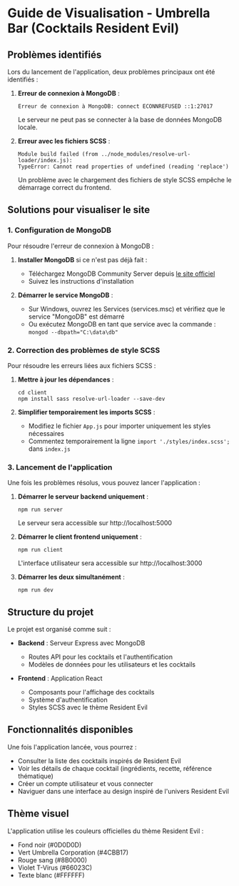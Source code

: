 # Guide de Visualisation - Umbrella Bar (Cocktails Resident Evil)

## Problèmes identifiés

Lors du lancement de l'application, deux problèmes principaux ont été identifiés :

1. **Erreur de connexion à MongoDB** : 
   ```
   Erreur de connexion à MongoDB: connect ECONNREFUSED ::1:27017
   ```
   Le serveur ne peut pas se connecter à la base de données MongoDB locale.

2. **Erreur avec les fichiers SCSS** :
   ```
   Module build failed (from ../node_modules/resolve-url-loader/index.js):
   TypeError: Cannot read properties of undefined (reading 'replace')
   ```
   Un problème avec le chargement des fichiers de style SCSS empêche le démarrage correct du frontend.

## Solutions pour visualiser le site

### 1. Configuration de MongoDB

Pour résoudre l'erreur de connexion à MongoDB :

1. **Installer MongoDB** si ce n'est pas déjà fait :
   - Téléchargez MongoDB Community Server depuis [le site officiel](https://www.mongodb.com/try/download/community)
   - Suivez les instructions d'installation

2. **Démarrer le service MongoDB** :
   - Sur Windows, ouvrez les Services (services.msc) et vérifiez que le service "MongoDB" est démarré
   - Ou exécutez MongoDB en tant que service avec la commande : `mongod --dbpath="C:\data\db"`

### 2. Correction des problèmes de style SCSS

Pour résoudre les erreurs liées aux fichiers SCSS :

1. **Mettre à jour les dépendances** :
   ```
   cd client
   npm install sass resolve-url-loader --save-dev
   ```

2. **Simplifier temporairement les imports SCSS** :
   - Modifiez le fichier `App.js` pour importer uniquement les styles nécessaires
   - Commentez temporairement la ligne `import './styles/index.scss';` dans `index.js`

### 3. Lancement de l'application

Une fois les problèmes résolus, vous pouvez lancer l'application :

1. **Démarrer le serveur backend uniquement** :
   ```
   npm run server
   ```
   Le serveur sera accessible sur http://localhost:5000

2. **Démarrer le client frontend uniquement** :
   ```
   npm run client
   ```
   L'interface utilisateur sera accessible sur http://localhost:3000

3. **Démarrer les deux simultanément** :
   ```
   npm run dev
   ```

## Structure du projet

Le projet est organisé comme suit :

- **Backend** : Serveur Express avec MongoDB
  - Routes API pour les cocktails et l'authentification
  - Modèles de données pour les utilisateurs et les cocktails

- **Frontend** : Application React
  - Composants pour l'affichage des cocktails
  - Système d'authentification
  - Styles SCSS avec le thème Resident Evil

## Fonctionnalités disponibles

Une fois l'application lancée, vous pourrez :

- Consulter la liste des cocktails inspirés de Resident Evil
- Voir les détails de chaque cocktail (ingrédients, recette, référence thématique)
- Créer un compte utilisateur et vous connecter
- Naviguer dans une interface au design inspiré de l'univers Resident Evil

## Thème visuel

L'application utilise les couleurs officielles du thème Resident Evil :
- Fond noir (#0D0D0D)
- Vert Umbrella Corporation (#4CBB17)
- Rouge sang (#8B0000)
- Violet T-Virus (#66023C)
- Texte blanc (#FFFFFF)